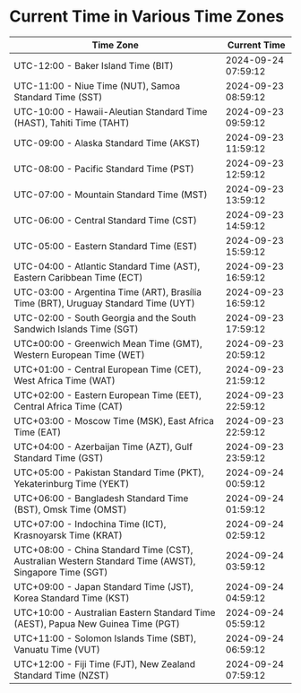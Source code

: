 # Current Time in Various Time Zones

| Time Zone | Current Time |
|-----------|--------------|
| UTC-12:00 - Baker Island Time (BIT) | 2024-09-24 07:59:12 |
| UTC-11:00 - Niue Time (NUT), Samoa Standard Time (SST) | 2024-09-23 08:59:12 |
| UTC-10:00 - Hawaii-Aleutian Standard Time (HAST), Tahiti Time (TAHT) | 2024-09-23 09:59:12 |
| UTC-09:00 - Alaska Standard Time (AKST) | 2024-09-23 11:59:12 |
| UTC-08:00 - Pacific Standard Time (PST) | 2024-09-23 12:59:12 |
| UTC-07:00 - Mountain Standard Time (MST) | 2024-09-23 13:59:12 |
| UTC-06:00 - Central Standard Time (CST) | 2024-09-23 14:59:12 |
| UTC-05:00 - Eastern Standard Time (EST) | 2024-09-23 15:59:12 |
| UTC-04:00 - Atlantic Standard Time (AST), Eastern Caribbean Time (ECT) | 2024-09-23 16:59:12 |
| UTC-03:00 - Argentina Time (ART), Brasília Time (BRT), Uruguay Standard Time (UYT) | 2024-09-23 16:59:12 |
| UTC-02:00 - South Georgia and the South Sandwich Islands Time (SGT) | 2024-09-23 17:59:12 |
| UTC±00:00 - Greenwich Mean Time (GMT), Western European Time (WET) | 2024-09-23 20:59:12 |
| UTC+01:00 - Central European Time (CET), West Africa Time (WAT) | 2024-09-23 21:59:12 |
| UTC+02:00 - Eastern European Time (EET), Central Africa Time (CAT) | 2024-09-23 22:59:12 |
| UTC+03:00 - Moscow Time (MSK), East Africa Time (EAT) | 2024-09-23 22:59:12 |
| UTC+04:00 - Azerbaijan Time (AZT), Gulf Standard Time (GST) | 2024-09-23 23:59:12 |
| UTC+05:00 - Pakistan Standard Time (PKT), Yekaterinburg Time (YEKT) | 2024-09-24 00:59:12 |
| UTC+06:00 - Bangladesh Standard Time (BST), Omsk Time (OMST) | 2024-09-24 01:59:12 |
| UTC+07:00 - Indochina Time (ICT), Krasnoyarsk Time (KRAT) | 2024-09-24 02:59:12 |
| UTC+08:00 - China Standard Time (CST), Australian Western Standard Time (AWST), Singapore Time (SGT) | 2024-09-24 03:59:12 |
| UTC+09:00 - Japan Standard Time (JST), Korea Standard Time (KST) | 2024-09-24 04:59:12 |
| UTC+10:00 - Australian Eastern Standard Time (AEST), Papua New Guinea Time (PGT) | 2024-09-24 05:59:12 |
| UTC+11:00 - Solomon Islands Time (SBT), Vanuatu Time (VUT) | 2024-09-24 06:59:12 |
| UTC+12:00 - Fiji Time (FJT), New Zealand Standard Time (NZST) | 2024-09-24 07:59:12 |

